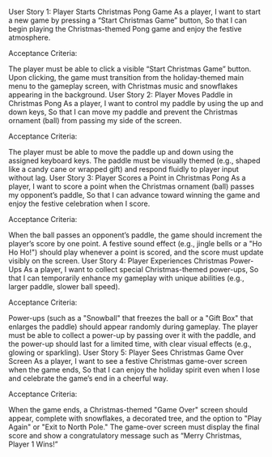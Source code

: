 User Story 1: Player Starts Christmas Pong Game
As a player,
I want to start a new game by pressing a “Start Christmas Game” button,
So that I can begin playing the Christmas-themed Pong game and enjoy the festive atmosphere.

Acceptance Criteria:

The player must be able to click a visible “Start Christmas Game” button.
Upon clicking, the game must transition from the holiday-themed main menu to the gameplay screen, with Christmas music and snowflakes appearing in the background.
User Story 2: Player Moves Paddle in Christmas Pong
As a player,
I want to control my paddle by using the up and down keys,
So that I can move my paddle and prevent the Christmas ornament (ball) from passing my side of the screen.

Acceptance Criteria:

The player must be able to move the paddle up and down using the assigned keyboard keys.
The paddle must be visually themed (e.g., shaped like a candy cane or wrapped gift) and respond fluidly to player input without lag.
User Story 3: Player Scores a Point in Christmas Pong
As a player,
I want to score a point when the Christmas ornament (ball) passes my opponent’s paddle,
So that I can advance toward winning the game and enjoy the festive celebration when I score.

Acceptance Criteria:

When the ball passes an opponent’s paddle, the game should increment the player’s score by one point.
A festive sound effect (e.g., jingle bells or a "Ho Ho Ho!") should play whenever a point is scored, and the score must update visibly on the screen.
User Story 4: Player Experiences Christmas Power-Ups
As a player,
I want to collect special Christmas-themed power-ups,
So that I can temporarily enhance my gameplay with unique abilities (e.g., larger paddle, slower ball speed).

Acceptance Criteria:

Power-ups (such as a "Snowball" that freezes the ball or a "Gift Box" that enlarges the paddle) should appear randomly during gameplay.
The player must be able to collect a power-up by passing over it with the paddle, and the power-up should last for a limited time, with clear visual effects (e.g., glowing or sparkling).
User Story 5: Player Sees Christmas Game Over Screen
As a player,
I want to see a festive Christmas game-over screen when the game ends,
So that I can enjoy the holiday spirit even when I lose and celebrate the game’s end in a cheerful way.

Acceptance Criteria:

When the game ends, a Christmas-themed "Game Over" screen should appear, complete with snowflakes, a decorated tree, and the option to "Play Again" or "Exit to North Pole."
The game-over screen must display the final score and show a congratulatory message such as “Merry Christmas, Player 1 Wins!”
